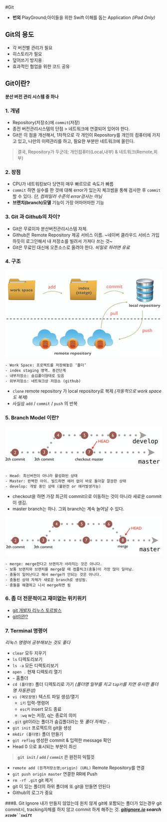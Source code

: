 #Git

- **번외** PlayGround;아이들을 위한 Swift 이해를 돕는 Application *(iPad Only)*



## Git의 용도
- 각 버전별 관리가 필요
- 히스토리가 필요 
- 덮어쓰기 방지용
- 효과적인 협업을 위한 코드 공유



## Git이란?
**분산 버전 관리 시스템 중 하나**

### 1. 개념
- Repository(저장소)에 `commit`(저장)
- 종전 버전관리시스템의 단점 > 네트워크에 연결되어 있어야 한다. 
- Git은 이 점을 개선해서, 1차적으로 각 개인이 Repository를 개인의 컴퓨터에 가지고 있고, 나만의 이력관리를 하고, 필요한 부분만 네트워크에 올린다. 
> 결국, Repository가 두군데; 개인컴퓨터(Local,내부) & 네트워크(Remote,외부)

### 2. 장점
- CPU가 네트워킹보다 당연히 매우 빠르므로 속도가 빠름
- `commit` 하면 실수를 한 것에 대해 error가 있는지 체크썸을 통해 검사한 후 `commit`할 수 있다. *단, 컴파일러 수준의 error검사는 아님*
- **브랜치(branch)모델** 기능이 가장 어마어마한 기능

### 3. Git 과 Github의 차이? 
- Git은 무료이자 분산버전관리시스템 자체. 
- Github은 Remote Repository 제공 서비스 이름. ~네이버 클라우드 서비스 가입하듯이 로그인해서 내 저장소를 빌려서 가져다 쓰는 것~ 
- Git은 무료인 대신에 오픈소스로 올려야 한다. *비밀로 하려면 유료*

### 4. 구조
![image](GitStructure.png)

	- Work Space: 프로젝트를 저장해놓은 ‘폴더’
	- index staging 영역. 중간단계
	- 내부저장소: 숨김폴더형태로 있음
	- 외부저장소: 네트워크상 저장소 (github)

- `clone` remote repository 가 local repository로 복제 *(자동적으로 work space도 복제)*
- 사실상 `add` / `commit` / `push` 의 반복

### 5. Branch Model 이란?
![image2](BranchModel.png)

	- Head: 최신버전이 아니라 활성화된 상태
	- Master: 완벽한 아이. 빌드하면 에러 없이 바로 돌아갈 깔끔한 상태
	- develop: 개발 중인 상태 (불완전 or 에러발생가능)

- checkout을 하면 가장 최근의 commit으로 이동하는 것이 아니라 새로운 commit이 생김.
- master branch는 하나. 그외 branch는 계속 늘어날 수 있다.
	
![image3](BranchMerge.png)

	- merge: merge한다고 브랜치가 사라지는 것은 아니다.
	- 보통 브랜치와 브랜치를 merge할 때 컴플릭크(충돌)이 가장 많이 일어남.
	- 충돌이 일어난다고 해서 merge가 안되는 것은 아니다. 
	- 충돌된 상태 자체가 새로운 branch로 생성됨. 
	- 충돌을 해결하고 나서 merge하면 됨

### 6. 좀 더 전문적이고 재미없는 위키위키

- [git 개발자 리누스 토르발스](https://ko.wikipedia.org/wiki/리누스_토르발스)
- [git이란?](https://ko.wikipedia.org/wiki/깃_(소프트웨어))

### 7. Terminal 명령어
*리눅스 명령어 공부해보는 것도 좋다*

- `clear` 모두 지우기
- `ls` 디렉토리보기
- `ls -a` 모든 디렉토리보기
- `open .` 현재 디렉토리 열기
- `~` 홈폴더
- `cd (폴더명)` 폴더 디렉토리로 가기 *(폴더명 일부를 치고 `tap키`를 치면 유사한 폴더명 자동완성)*
- `vi (메모장명)` 텍스트 파일 생성/열기 
	- `i키` 입력-명령어
	- `esc키` insert 모드 종료
	- `:wq` w는 저장, q는 종료의 의미
- `.git` git이라는 폴더가 숨김폴더라는 뜻 *폴더 자체는 `.`*
- `git init` 프로젝트의 git을 생성
- `mkdir (폴더명)` 폴더 만들기
- `git reflog` 생성한 commit & 입력한 message 확인
- Head 0 으로 표시되는 부분이 최신

> **`git init` / `add` / `commit` 은 완전히 익힐것**
	
- `remote add (원격저장소명;origin) (URL)` Remote Repository를 연결
- `git push origin master` 연결한 RR에 Push
- `rm -rf .git` git 제거
- git 이 있는 폴더의 하위 폴더에 또 git을 만들면 안된다
- Github의 로그가 중요

###8. Git Ignore
내가 만들지 않았는데 원치 않게 git에 포함되는 폴더가 있는경우 git commit시, tracking자체를 하지 않고 commit 하게 해주는 것. ***[gitignore.io](https://www.gitignore.io) search `xcode``swift`***